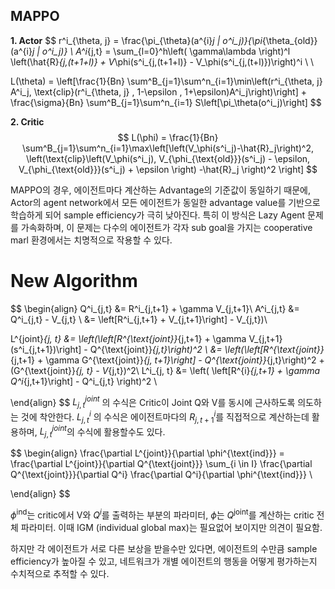 ## MAPPO

**1. Actor**
$$
r^i_{\theta, j} = \frac{\pi_{\theta}(a^{i}_j | o^i_j)}{\pi_{\theta_{old}}(a^{i}_j | o^i_j)} \\
A^i_{j,t} = \sum_{l=0}^h\left( \gamma\lambda \right)^l \left(\hat{R}_{j,(t+1+l)} + V_\phi(s^i_{j,(t+1+l)} - V_\phi(s^i_{j,(t+l)})\right)^i \\ \

L(\theta) = \left[\frac{1}{Bn} \sum^B_{j=1}\sum^n_{i=1}\min\left(r^i_{\theta, j}  A^i_j, \text{clip}(r^i_{\theta, j} , 1-\epsilon , 1+\epsilon)A^i_j\right)\right] + \frac{\sigma}{Bn} \sum^B_{j=1}\sum^n_{i=1} S\left[\pi_\theta(o^i_j)\right]
$$

**2. Critic**
$$
L(\phi) = \frac{1}{Bn} \sum^B_{j=1}\sum^n_{i=1}\max\left[\left(V_\phi(s^i_j)-\hat{R}_j\right)^2, \left(\text{clip}\left(V_\phi(s^i_j), V_{\phi_{\text{old}}}(s^i_j) - \epsilon, V_{\phi_{\text{old}}}(s^i_j) + \epsilon \right) -\hat{R}_j \right)^2 \right]
$$


MAPPO의 경우, 에이전트마다 계산하는 Advantage의 기준값이 동일하기 때문에, Actor의 agent network에서 모든 에이전트가 동일한 advantage value를 기반으로 학습하게 되어 sample efficiency가 극히 낮아진다. 특히 이 방식은 Lazy Agent 문제를 가속화하며, 이 문제는 다수의 에이전트가 각자 sub goal을 가지는 cooperative marl 환경에서는 치명적으로 작용할 수 있다.


# New Algorithm

$$
\begin{align}
Q^i_{j,t} &= R^i_{j,t+1} + \gamma V_{j,t+1}\\
A^i_{j,t} &= Q^i_{j,t} - V_{j,t} \\
 &= \left[R^i_{j,t+1} + V_{j,t+1}\right] - V_{j,t})\\

L^{joint}_{j, t} &= \left(\left[R^{\text{joint}}_{j,t+1} + \gamma V_{j,t+1}(s^i_{j,t+1})\right] -  Q^{\text{joint}}_{j,t}\right)^2 \\
&= \left(\left[R^{\text{joint}}_{j,t+1} + \gamma G^{\text{joint}}_{j, t+1}\right] -  Q^{\text{joint}}_{j,t}\right)^2  + (G^{\text{joint}}_{j, t} - V_{j,t})^2\\ 
L^i_{j, t} &= \left( \left[R^{i}_{j,t+1} + \gamma Q^i_{j,t+1}\right] - Q^i_{j,t} \right)^2  \\

\end{align}
$$
$L^{joint}_{j, t}$ 의 수식은 Critic이 Joint Q와 V를 동시에 근사하도록 의도하는 것에 착안한다. $L^i_{j, t}$ 의 수식은 에이전트마다의 $R^i_{j, t+1}$를 직접적으로 계산하는데 활용하며, $L^{joint}_{j, t}$의 수식에 활용할수도 있다. 

$$
\begin{align}
\frac{\partial L^{joint}}{\partial \phi^{\text{ind}}} = \frac{\partial L^{joint}}{\partial Q^{\text{joint}}} \sum_{i \in I} \frac{\partial Q^{\text{joint}}}{\partial Q^i} \frac{\partial Q^i}{\partial \phi^{\text{ind}}} \\


\end{align}
$$

$\phi^{\text{ind}}$는 critic에서 V와 $Q^i$를 출력하는 부분의 파라미터, $\phi$는 $Q^\text{joint}$를 계산하는 critic 전체 파라미터. 이때 IGM (individual global max)는 필요없어 보이지만 의견이 필요함. 



하지만 각 에이전트가 서로 다른 보상을 받을수만 있다면, 에이전트의 수만큼 sample efficiency가 높아질 수 있고, 네트워크가 개별 에이전트의 행동을 어떻게 평가하는지 수치적으로 추적할 수 있다.




